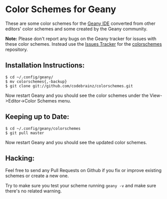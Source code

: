 Color Schemes for Geany
=======================

These are some color schemes for the [Geany IDE](http://geany.org) converted from other editors' color 
schemes and some created by the Geany community.  

__Note:__ Please don't report any bugs on the Geany tracker for issues with these color schemes.  Instead use the 
[Issues Tracker](https://github.com/codebrainz/colorschemes/issues) for the 
[colorschemes](https://github.com/codebrainz/colorschemes) repository.

Installation Instructions:
--------------------------

```
$ cd ~/.config/geany/
$ mv colorschemes{,-backup}
$ git clone git://github.com/codebrainz/colorschemes.git
```

Now restart Geany and you should see the color schemes under the View->Editor->Color Schemes menu.

Keeping up to Date:
-------------------

```
$ cd ~/.config/geany/colorschemes
$ git pull master
```

Now restart Geany and you should see the updated color schemes.

Hacking:
--------

Feel free to send any Pull Requests on Github if you fix or improve existing schemes or create a new one.

Try to make sure you test your scheme running `geany -v` and make sure there's no related warning.